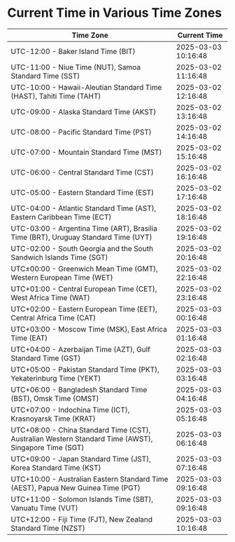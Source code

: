 # Current Time in Various Time Zones

| Time Zone | Current Time |
|-----------|--------------|
| UTC-12:00 - Baker Island Time (BIT) | 2025-03-03 10:16:48 |
| UTC-11:00 - Niue Time (NUT), Samoa Standard Time (SST) | 2025-03-02 11:16:48 |
| UTC-10:00 - Hawaii-Aleutian Standard Time (HAST), Tahiti Time (TAHT) | 2025-03-02 12:16:48 |
| UTC-09:00 - Alaska Standard Time (AKST) | 2025-03-02 13:16:48 |
| UTC-08:00 - Pacific Standard Time (PST) | 2025-03-02 14:16:48 |
| UTC-07:00 - Mountain Standard Time (MST) | 2025-03-02 15:16:48 |
| UTC-06:00 - Central Standard Time (CST) | 2025-03-02 16:16:48 |
| UTC-05:00 - Eastern Standard Time (EST) | 2025-03-02 17:16:48 |
| UTC-04:00 - Atlantic Standard Time (AST), Eastern Caribbean Time (ECT) | 2025-03-02 18:16:48 |
| UTC-03:00 - Argentina Time (ART), Brasília Time (BRT), Uruguay Standard Time (UYT) | 2025-03-02 19:16:48 |
| UTC-02:00 - South Georgia and the South Sandwich Islands Time (SGT) | 2025-03-02 20:16:48 |
| UTC±00:00 - Greenwich Mean Time (GMT), Western European Time (WET) | 2025-03-02 22:16:48 |
| UTC+01:00 - Central European Time (CET), West Africa Time (WAT) | 2025-03-02 23:16:48 |
| UTC+02:00 - Eastern European Time (EET), Central Africa Time (CAT) | 2025-03-03 00:16:48 |
| UTC+03:00 - Moscow Time (MSK), East Africa Time (EAT) | 2025-03-03 01:16:48 |
| UTC+04:00 - Azerbaijan Time (AZT), Gulf Standard Time (GST) | 2025-03-03 02:16:48 |
| UTC+05:00 - Pakistan Standard Time (PKT), Yekaterinburg Time (YEKT) | 2025-03-03 03:16:48 |
| UTC+06:00 - Bangladesh Standard Time (BST), Omsk Time (OMST) | 2025-03-03 04:16:48 |
| UTC+07:00 - Indochina Time (ICT), Krasnoyarsk Time (KRAT) | 2025-03-03 05:16:48 |
| UTC+08:00 - China Standard Time (CST), Australian Western Standard Time (AWST), Singapore Time (SGT) | 2025-03-03 06:16:48 |
| UTC+09:00 - Japan Standard Time (JST), Korea Standard Time (KST) | 2025-03-03 07:16:48 |
| UTC+10:00 - Australian Eastern Standard Time (AEST), Papua New Guinea Time (PGT) | 2025-03-03 09:16:48 |
| UTC+11:00 - Solomon Islands Time (SBT), Vanuatu Time (VUT) | 2025-03-03 09:16:48 |
| UTC+12:00 - Fiji Time (FJT), New Zealand Standard Time (NZST) | 2025-03-03 10:16:48 |
